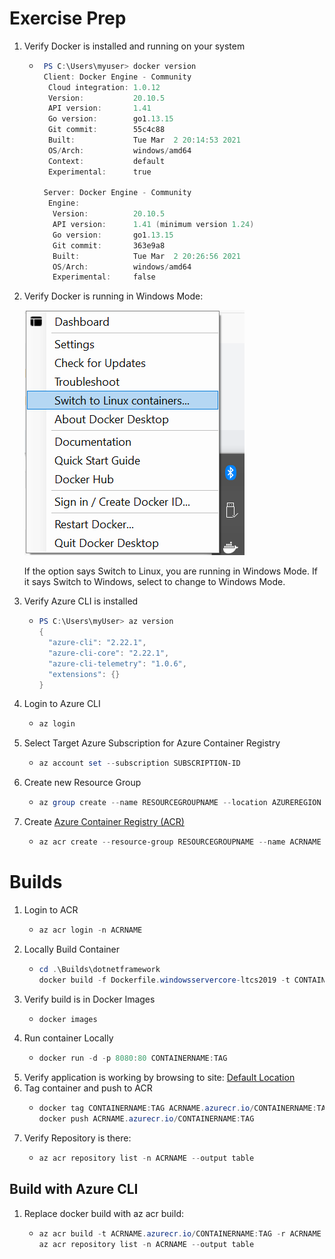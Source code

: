 # Exercise Prep
1. Verify Docker is installed and running on your system
    * ``` Powershell
       PS C:\Users\myuser> docker version
       Client: Docker Engine - Community
        Cloud integration: 1.0.12
        Version:           20.10.5
        API version:       1.41
        Go version:        go1.13.15
        Git commit:        55c4c88
        Built:             Tue Mar  2 20:14:53 2021
        OS/Arch:           windows/amd64
        Context:           default
        Experimental:      true

       Server: Docker Engine - Community
        Engine:
         Version:          20.10.5
         API version:      1.41 (minimum version 1.24)
         Go version:       go1.13.15
         Git commit:       363e9a8
         Built:            Tue Mar  2 20:26:56 2021
         OS/Arch:          windows/amd64
         Experimental:     false

2. Verify Docker is running in Windows Mode:

    ![Windows Run](https://github.com/lukearp/Windows-Linux-Container-Demo/blob/master/Windows/imgs/docker-mode.png?raw=true)

    If the option says Switch to Linux, you are running in Windows Mode.  If it says Switch to Windows, select to change to Windows Mode.

3. Verify Azure CLI is installed
    * ``` Powershell
      PS C:\Users\myUser> az version
      {
        "azure-cli": "2.22.1",
        "azure-cli-core": "2.22.1",
        "azure-cli-telemetry": "1.0.6",
        "extensions": {}
      }
4. Login to Azure CLI
    * ``` Powershell
      az login
5. Select Target Azure Subscription for Azure Container Registry
    * ``` Powershell
      az account set --subscription SUBSCRIPTION-ID
6. Create new Resource Group
    * ``` Powershell
      az group create --name RESOURCEGROUPNAME --location AZUREREGION
7. Create [Azure Container Registry (ACR)](https://docs.microsoft.com/en-us/azure/container-registry/container-registry-intro)
    * ``` Powershell
      az acr create --resource-group RESOURCEGROUPNAME --name ACRNAME --sku Standard

# Builds
1. Login to ACR
    * ``` Powershell
      az acr login -n ACRNAME
2. Locally Build Container
    * ``` Powershell
      cd .\Builds\dotnetframework
      docker build -f Dockerfile.windowsservercore-ltcs2019 -t CONTAINERNAME:TAG .
3. Verify build is in Docker Images
    * ``` Powershell
      docker images
4. Run container Locally
    * ``` Powershell
      docker run -d -p 8080:80 CONTAINERNAME:TAG
5. Verify application is working by browsing to site: [Default Location](http://localhost:8080)
6. Tag container and push to ACR
    * ``` Powershell
      docker tag CONTAINERNAME:TAG ACRNAME.azurecr.io/CONTAINERNAME:TAG
      docker push ACRNAME.azurecr.io/CONTAINERNAME:TAG
7. Verify Repository is there:
    * ``` Powershell
      az acr repository list -n ACRNAME --output table

## Build with Azure CLI
1. Replace docker build with az acr build:
    * ``` Powershell
      az acr build -t ACRNAME.azurecr.io/CONTAINERNAME:TAG -r ACRNAME --platform windows/x86
      az acr repository list -n ACRNAME --output table